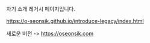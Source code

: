 자기 소개 레거시 페이지입니다.

https://o-seonsik.github.io/introduce-legacy/index.html


새로운 버전 -> https://oseonsik.com

